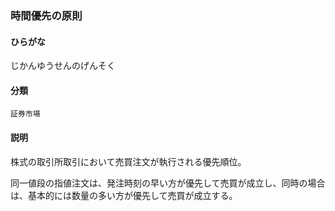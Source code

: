 <div style="display:none;">

## [あ行](securities-terms?id=あ行)
## [か行](securities-terms?id=か行)
## [さ行](securities-terms?id=さ行)

</div>

### 時間優先の原則

#### ひらがな

じかんゆうせんのげんそく

#### 分類

`証券市場`

#### 説明

株式の取引所取引において売買注文が執行される優先順位。
 
同一値段の指値注文は、発注時刻の早い方が優先して売買が成立し、同時の場合は、基本的には数量の多い方が優先して売買が成立する。

<div style="display:none;">

## [た行](securities-terms?id=た行)
## [な行](securities-terms?id=な行)
## [は行](securities-terms?id=は行)
## [ま行](securities-terms?id=ま行)
## [や行](securities-terms?id=や行)
## [ら行](securities-terms?id=ら行)
## [わ行](securities-terms?id=わ行)
## [英数字・記号](securities-terms?id=英数字・記号)

</div>

